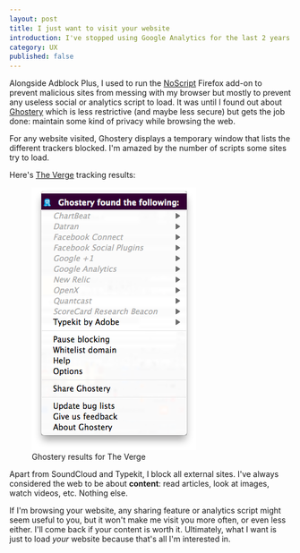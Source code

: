 ```yaml
---
layout: post
title: I just want to visit your website
introduction: I've stopped using Google Analytics for the last 2 years. I wish other websites would stop, or at least restrain, the amount of scripts they try to load.
category: UX
published: false
---
```


Alongside Adblock Plus, I used to run the [NoScript](https://addons.mozilla.org/en-US/firefox/addon/noscript/) Firefox add-on to prevent malicious sites from messing with my browser but mostly to prevent any useless social or analytics script to load. It was until I found out about [Ghostery](https://addons.mozilla.org/en-US/firefox/addon/ghostery/) which is less restrictive (and maybe less secure) but gets the job done: maintain some kind of privacy while browsing the web.

For any website visited, Ghostery displays a temporary window that lists the different trackers blocked. I'm amazed by the number of scripts some sites try to load.

Here's [The Verge](http://www.theverge.com/) tracking results:

<figure>
<img alt="Ghostery results for The Verge" src="/images/post/ghostery-the-verge.png"><br>
<figcaption>Ghostery results for The Verge</figcaption>
</figure>

Apart from SoundCloud and Typekit, I block all external sites. I've always considered the web to be about **content**: read articles, look at images, watch videos, etc. Nothing else.

If I'm browsing your website, any sharing feature or analytics script might seem useful to you, but it won't make me visit you more often, or even less either. I'll come back if your content is worth it. Ultimately, what I want is just to load *your* website because that's all I'm interested in.
